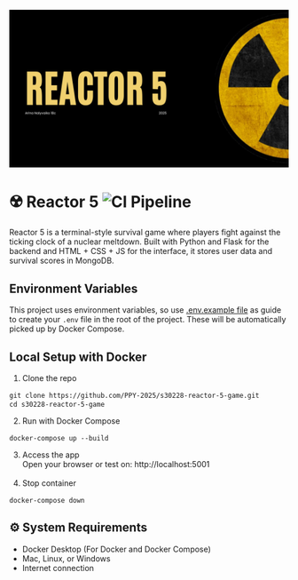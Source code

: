 [![AltText](https://github.com/PPY-2025/s30228-reactor-5-game/blob/main/Reactor-5.png)](https://www.canva.com/design/DAGqebQrYh0/b03z_9xNkB64-M3XGvQy5Q/edit?utm_content=DAGqebQrYh0&utm_campaign=designshare&utm_medium=link2&utm_source=sharebutton)

# ☢️ Reactor 5  ![CI Pipeline](https://github.com/PPY-2025/s30228-reactor-5-game/actions/workflows/ci.yml/badge.svg)
Reactor 5 is a terminal-style survival game where players fight against the ticking clock of a nuclear meltdown. Built with Python and Flask for the backend and HTML + CSS + JS for the interface, it stores user data and survival scores in MongoDB.

## Environment Variables
This project uses environment variables, so use [.env.example file](https://github.com/PPY-2025/s30228-reactor-5-game/blob/main/.env.example) as guide to create your `.env` file in the root of the project. These will be automatically picked up by Docker Compose.

## Local Setup with Docker
1. Clone the repo
```
git clone https://github.com/PPY-2025/s30228-reactor-5-game.git
cd s30228-reactor-5-game
```
 2. Run with Docker Compose
```
docker-compose up --build
```
3. Access the app<br>
Open your browser or test on: http://localhost:5001<br><br>
4. Stop container
```
docker-compose down
```
## ⚙️ System Requirements
- Docker Desktop (For Docker and Docker Compose)
- Mac, Linux, or Windows
- Internet connection
